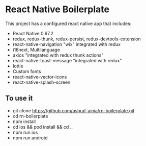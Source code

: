 # React Native Boilerplate
This project has a configured react native app that includes:
- React Native 0.67.2
- redux, redux-thunk, redux-persist, redux-devtools-extension
- react-native-navigation "wix" integrated with redux
- i18next, Multilanguage
- axios "integrated with redux thunk actions"
- react-native-toast-message "integrated with redux"
- lottie
- Custom fonts
- react-native-vector-icons
- react-native-splash-screen

## To use it
- git clone https://github.com/ashraf-ainia/rn-boilerplate.git
- cd rn-boilerplate
- npm install
- cd ios && pod install && cd ..
- npm run ios
- npm run android